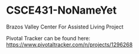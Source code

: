 # CSCE431-NoNameYet

Brazos Valley Center For Assisted Living Project

Pivotal Tracker can be found here: https://www.pivotaltracker.com/n/projects/1296268
